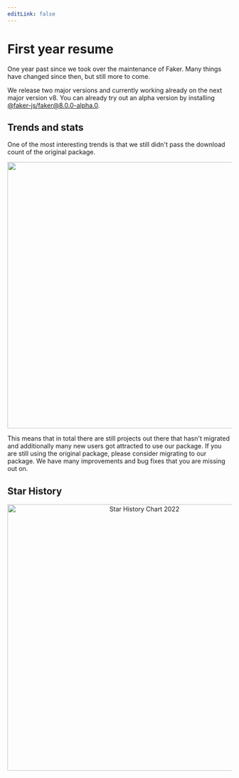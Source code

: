 ```yaml
---
editLink: false
---
```


# First year resume

One year past since we took over the maintenance of Faker. Many things have changed since then, but still more to come.

We release two major versions and currently working already on the next major version v8. You can already try out an alpha version by installing [@faker-js/faker@8.0.0-alpha.0](https://www.npmjs.com/package/@faker-js/faker/v/8.0.0-alpha.0).

## Trends and stats

One of the most interesting trends is that we still didn't pass the download count of the original package.

<div style="text-align: center;"><img src="/npm-trend-faker-vs-faker-2022.jpg" width="600" /></div>

This means that in total there are still projects out there that hasn't migrated and additionally many new users got attracted to use our package.
If you are still using the original package, please consider migrating to our package. We have many improvements and bug fixes that you are missing out on.

## Star History

<div style="text-align: center;"><img src="/star-history-2022.jpg" width="600" alt="Star History Chart 2022" /></div>
